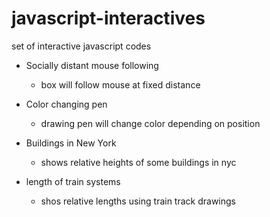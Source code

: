 # javascript-interactives
set of interactive javascript codes

- Socially distant mouse following
  - box will follow mouse at fixed distance

- Color changing pen
  - drawing pen will change color depending on position

- Buildings in New York
  - shows relative heights of some buildings in nyc

- length of train systems
  - shos relative lengths using train track drawings
